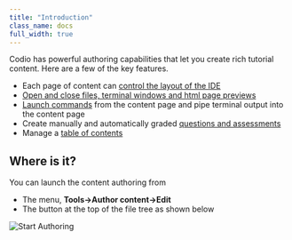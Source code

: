 ```yaml
---
title: "Introduction"
class_name: docs
full_width: true
---
```


Codio has powerful authoring capabilities that let you create rich tutorial content. Here are a few of the key features.

- Each page of content can [control the layout of the IDE](/docs/content/authoring/layouts/)
- [Open and close files, terminal windows and html page previews](/docs/content/authoring/settings-actions/open-tabs/)
- [Launch commands](/docs/content/authoring/inline/) from the content page and pipe terminal output into the content page
- Create manually and automatically graded [questions and assessments](/docs/classes/unitmanagement/settings-info/autograde)
- Manage a [table of contents](/docs/content/authoring/guides)

## Where is it?
You can launch the content authoring from 

- The menu, **Tools->Author content->Edit**
- The button at the top of the file tree as shown below

<img alt="Start Authoring" src="/img/docs/startguides.png" class="simple"/>



